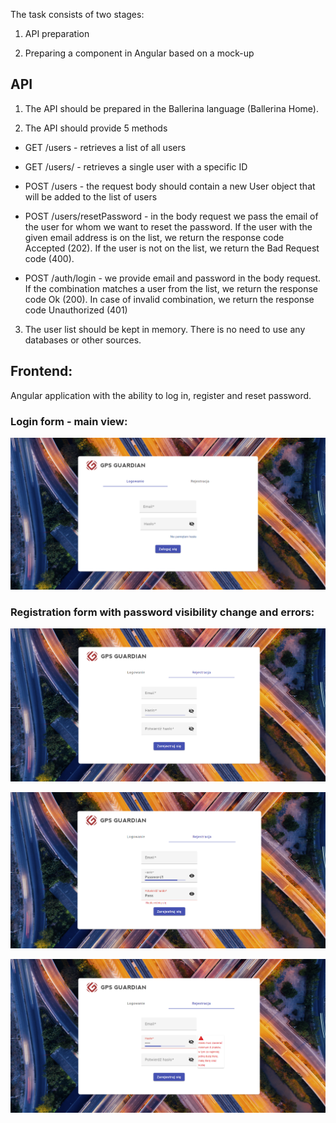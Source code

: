 The task consists of two stages:

1. API preparation

2. Preparing a component in Angular based on a mock-up

## API

1. The API should be prepared in the Ballerina language (Ballerina Home).

2. The API should provide 5 methods

* GET /users - retrieves a list of all users

* GET /users/<id> - retrieves a single user with a specific ID

* POST /users - the request body should contain a new User object that will be added to the list of users

* POST /users/resetPassword - in the body request we pass the email of the user for whom we want to reset the password. If the user with the given email address is on the list, we return the response code Accepted (202). If the user is not on the list, we return the Bad Request code (400).

* POST /auth/login - we provide email and password in the body request. If the combination matches a user from the list, we return the response code Ok (200). In case of invalid combination, we return the response code Unauthorized (401)

3. The user list should be kept in memory. There is no need to use any databases or other sources.


## Frontend:

Angular application with the ability to log in, register and reset password.

### Login form - main view:

![Login](assets/login.png)

### Registration form with password visibility change and errors:

![Registration](assets/register.png)

![Visible password](assets/unhided-error.png)

![Errors](assets/error-hided.png)

